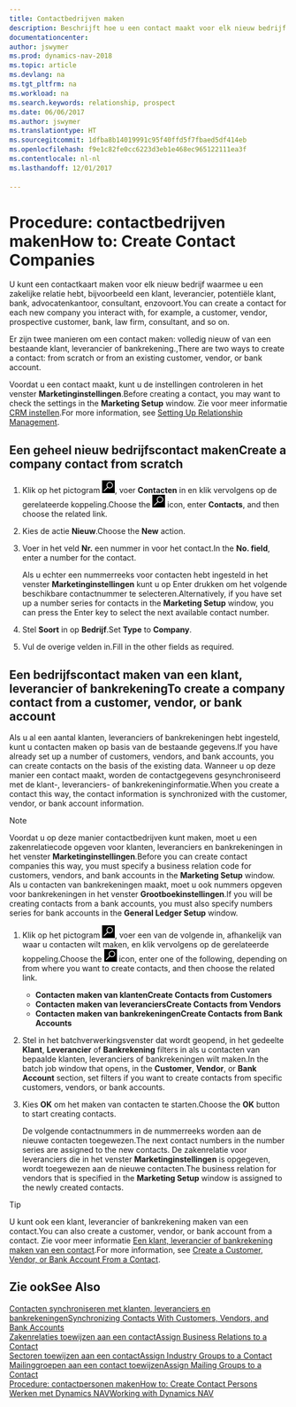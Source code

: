 ```yaml
---
title: Contactbedrijven maken
description: Beschrijft hoe u een contact maakt voor elk nieuw bedrijf of potentieel bedrijf waarmee u contact onderhoudt of een relatie hebt.
documentationcenter: 
author: jswymer
ms.prod: dynamics-nav-2018
ms.topic: article
ms.devlang: na
ms.tgt_pltfrm: na
ms.workload: na
ms.search.keywords: relationship, prospect
ms.date: 06/06/2017
ms.author: jswymer
ms.translationtype: HT
ms.sourcegitcommit: 1dfba8b14019991c95f40ffd5f7fbaed5df414eb
ms.openlocfilehash: f9e1c82fe0cc6223d3eb1e468ec965122111ea3f
ms.contentlocale: nl-nl
ms.lasthandoff: 12/01/2017

---
```

# <a name="how-to-create-contact-companies"></a><span data-ttu-id="d2f06-103">Procedure: contactbedrijven maken</span><span class="sxs-lookup"><span data-stu-id="d2f06-103">How to: Create Contact Companies</span></span>
<span data-ttu-id="d2f06-104">U kunt een contactkaart maken voor elk nieuw bedrijf waarmee u een zakelijke relatie hebt, bijvoorbeeld een klant, leverancier, potentiële klant, bank, advocatenkantoor, consultant, enzovoort.</span><span class="sxs-lookup"><span data-stu-id="d2f06-104">You can create a contact for each new company you interact with, for example, a customer, vendor, prospective customer, bank, law firm, consultant, and so on.</span></span>

<span data-ttu-id="d2f06-105">Er zijn twee manieren om een contact maken: volledig nieuw of van een bestaande klant, leverancier of bankrekening.,</span><span class="sxs-lookup"><span data-stu-id="d2f06-105">There are two ways to create a contact: from scratch or from an existing customer, vendor, or bank account.</span></span>

<span data-ttu-id="d2f06-106">Voordat u een contact maakt, kunt u de instellingen controleren in het venster **Marketinginstellingen**.</span><span class="sxs-lookup"><span data-stu-id="d2f06-106">Before creating a contact, you may want to check the settings in the **Marketing Setup** window.</span></span> <span data-ttu-id="d2f06-107">Zie voor meer informatie [CRM instellen](marketing-setup-marketing.md).</span><span class="sxs-lookup"><span data-stu-id="d2f06-107">For more information, see [Setting Up Relationship Management](marketing-setup-marketing.md).</span></span>

## <a name="create-a-company-contact-from-scratch"></a><span data-ttu-id="d2f06-108">Een geheel nieuw bedrijfscontact maken</span><span class="sxs-lookup"><span data-stu-id="d2f06-108">Create a company contact from scratch</span></span>
1. <span data-ttu-id="d2f06-109">Klik op het pictogram ![Zoeken naar pagina of rapport](media/ui-search/search_small.png "pictogram Zoeken naar pagina of rapport"), voer **Contacten** in en klik vervolgens op de gerelateerde koppeling.</span><span class="sxs-lookup"><span data-stu-id="d2f06-109">Choose the ![Search for Page or Report](media/ui-search/search_small.png "Search for Page or Report icon") icon, enter **Contacts**, and then choose the related link.</span></span>
2. <span data-ttu-id="d2f06-110">Kies de actie **Nieuw**.</span><span class="sxs-lookup"><span data-stu-id="d2f06-110">Choose the **New** action.</span></span>
3. <span data-ttu-id="d2f06-111">Voer in het veld **Nr.** een nummer in voor het contact.</span><span class="sxs-lookup"><span data-stu-id="d2f06-111">In the **No. field**, enter a number for the contact.</span></span>

    <span data-ttu-id="d2f06-112">Als u echter een nummerreeks voor contacten hebt ingesteld in het venster **Marketinginstellingen** kunt u op Enter drukken om het volgende beschikbare contactnummer te selecteren.</span><span class="sxs-lookup"><span data-stu-id="d2f06-112">Alternatively, if you have set up a number series for contacts in the **Marketing Setup** window, you can press the Enter key to select the next available contact number.</span></span>  
4. <span data-ttu-id="d2f06-113">Stel **Soort** in op **Bedrijf**.</span><span class="sxs-lookup"><span data-stu-id="d2f06-113">Set **Type** to **Company**.</span></span>
5. <span data-ttu-id="d2f06-114">Vul de overige velden in.</span><span class="sxs-lookup"><span data-stu-id="d2f06-114">Fill in the other fields as required.</span></span>

## <a name="to-create-a-company-contact-from-a-customer-vendor-or-bank-account"></a><span data-ttu-id="d2f06-115">Een bedrijfscontact maken van een klant, leverancier of bankrekening</span><span class="sxs-lookup"><span data-stu-id="d2f06-115">To create a company contact from a customer, vendor, or bank account</span></span>
<span data-ttu-id="d2f06-116">Als u al een aantal klanten, leveranciers of bankrekeningen hebt ingesteld, kunt u contacten maken op basis van de bestaande gegevens.</span><span class="sxs-lookup"><span data-stu-id="d2f06-116">If you have already set up a number of customers, vendors, and bank accounts, you can create contacts on the basis of the existing data.</span></span> <span data-ttu-id="d2f06-117">Wanneer u op deze manier een contact maakt, worden de contactgegevens gesynchroniseerd met de klant-, leveranciers- of bankrekeninginformatie.</span><span class="sxs-lookup"><span data-stu-id="d2f06-117">When you create a contact this way, the contact information is synchronized with the customer, vendor, or bank account information.</span></span>

> [!NOTE]  
>   <span data-ttu-id="d2f06-118">Voordat u op deze manier contactbedrijven kunt maken, moet u een zakenrelatiecode opgeven voor klanten, leveranciers en bankrekeningen in het venster **Marketinginstellingen**.</span><span class="sxs-lookup"><span data-stu-id="d2f06-118">Before you can create contact companies this way, you must specify a business relation code for customers, vendors, and bank accounts in the **Marketing Setup** window.</span></span> <span data-ttu-id="d2f06-119">Als u contacten van bankrekeningen maakt, moet u ook nummers opgeven voor bankrekeningen in het venster **Grootboekinstellingen**.</span><span class="sxs-lookup"><span data-stu-id="d2f06-119">If you will be creating contacts from a bank accounts, you must also specify numbers series for bank accounts in the **General Ledger Setup** window.</span></span>

1. <span data-ttu-id="d2f06-120">Klik op het pictogram ![Zoeken naar pagina of rapport](media/ui-search/search_small.png "pictogram Zoeken naar pagina of rapport"), voer een van de volgende in, afhankelijk van waar u contacten wilt maken, en klik vervolgens op de gerelateerde koppeling.</span><span class="sxs-lookup"><span data-stu-id="d2f06-120">Choose the ![Search for Page or Report](media/ui-search/search_small.png "Search for Page or Report icon") icon, enter one of the following, depending on from where you want to create contacts, and then choose the related link.</span></span>
   * <span data-ttu-id="d2f06-121">**Contacten maken van klanten**</span><span class="sxs-lookup"><span data-stu-id="d2f06-121">**Create Contacts from Customers**</span></span>
   * <span data-ttu-id="d2f06-122">**Contacten maken van leveranciers**</span><span class="sxs-lookup"><span data-stu-id="d2f06-122">**Create Contacts from Vendors**</span></span>
   * <span data-ttu-id="d2f06-123">**Contacten maken van bankrekeningen**</span><span class="sxs-lookup"><span data-stu-id="d2f06-123">**Create Contacts from Bank Accounts**</span></span>
2. <span data-ttu-id="d2f06-124">Stel in het batchverwerkingsvenster dat wordt geopend, in het gedeelte **Klant**, **Leverancier** of **Bankrekening** filters in als u contacten van bepaalde klanten, leveranciers of bankrekeningen wilt maken.</span><span class="sxs-lookup"><span data-stu-id="d2f06-124">In the batch job window that opens, in the **Customer**, **Vendor**, or **Bank Account** section, set filters if you want to create contacts from specific customers, vendors, or bank accounts.</span></span>
3. <span data-ttu-id="d2f06-125">Kies **OK** om het maken van contacten te starten.</span><span class="sxs-lookup"><span data-stu-id="d2f06-125">Choose the **OK** button to start creating contacts.</span></span>

    <span data-ttu-id="d2f06-126">De volgende contactnummers in de nummerreeks worden aan de nieuwe contacten toegewezen.</span><span class="sxs-lookup"><span data-stu-id="d2f06-126">The next contact numbers in the number series are assigned to the new contacts.</span></span> <span data-ttu-id="d2f06-127">De zakenrelatie voor leveranciers die in het venster **Marketinginstellingen** is opgegeven, wordt toegewezen aan de nieuwe contacten.</span><span class="sxs-lookup"><span data-stu-id="d2f06-127">The business relation for vendors that is specified in the **Marketing Setup** window is assigned to the newly created contacts.</span></span>

> [!TIP]  
>   <span data-ttu-id="d2f06-128">U kunt ook een klant, leverancier of bankrekening maken van een contact.</span><span class="sxs-lookup"><span data-stu-id="d2f06-128">You can also create a customer, vendor, or bank account from a contact.</span></span> <span data-ttu-id="d2f06-129">Zie voor meer informatie [Een klant, leverancier of bankrekening maken van een contact](marketing-how-create-contacts-new-customers-vendors-bank-accounts.md).</span><span class="sxs-lookup"><span data-stu-id="d2f06-129">For more information, see [Create a Customer, Vendor, or Bank Account From a Contact](marketing-how-create-contacts-new-customers-vendors-bank-accounts.md).</span></span>

## <a name="see-also"></a><span data-ttu-id="d2f06-130">Zie ook</span><span class="sxs-lookup"><span data-stu-id="d2f06-130">See Also</span></span>
[<span data-ttu-id="d2f06-131">Contacten synchroniseren met klanten, leveranciers en bankrekeningen</span><span class="sxs-lookup"><span data-stu-id="d2f06-131">Synchronizing Contacts With Customers, Vendors, and Bank Accounts</span></span>](marketing-synchronize-contacts-customers-vendors-bank-accounts.md)  
[<span data-ttu-id="d2f06-132">Zakenrelaties toewijzen aan een contact</span><span class="sxs-lookup"><span data-stu-id="d2f06-132">Assign Business Relations to a Contact</span></span>](marketing-business-relations.md#AssignBusRelContact)  
[<span data-ttu-id="d2f06-133">Sectoren toewijzen aan een contact</span><span class="sxs-lookup"><span data-stu-id="d2f06-133">Assign Industry Groups to a Contact</span></span>](marketing-industry-groups.md#AssignIndustryGroupContact)  
[<span data-ttu-id="d2f06-134">Mailinggroepen aan een contact toewijzen</span><span class="sxs-lookup"><span data-stu-id="d2f06-134">Assign Mailing Groups to a Contact</span></span>](marketing-mailing-groups.md#AssignMailGroupContact)  
[<span data-ttu-id="d2f06-135">Procedure: contactpersonen maken</span><span class="sxs-lookup"><span data-stu-id="d2f06-135">How to: Create Contact Persons</span></span>](marketing-create-contact-persons.md)  
[<span data-ttu-id="d2f06-136">Werken met Dynamics NAV</span><span class="sxs-lookup"><span data-stu-id="d2f06-136">Working with Dynamics NAV</span></span>](ui-work-product.md)

